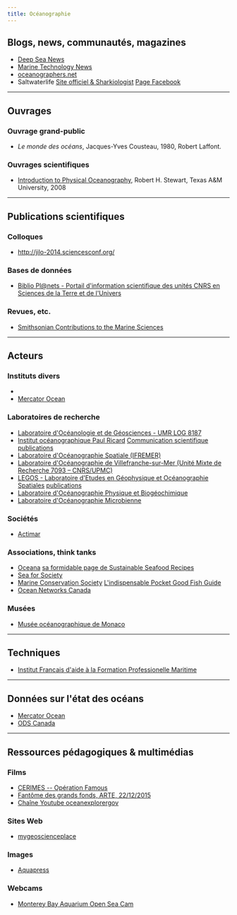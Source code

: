 ```yaml
---
title: Océanographie
---
```


## Blogs, news, communautés, magazines

- [Deep Sea News](http://deepseanews.com/)
- [Marine Technology News](http://www.marinetechnologynews.com)
- [oceanographers.net](http://www.oceanographers.net/forums/forum.php?s=b1a6801a89890054642e43c39134f935)
- Saltwaterlife
	[Site officiel & Sharkiologist](http://saltwaterlife.co.uk/)
	[Page Facebook](https://www.facebook.com/Sharkiologist)

---

## Ouvrages

### Ouvrage grand-public

- *Le monde des océans*, Jacques-Yves Cousteau, 1980, Robert Laffont.

### Ouvrages scientifiques

- [Introduction to Physical Oceanography](http://oceanworld.tamu.edu/resources/ocng_textbook/PDF_files/book.pdf), Robert H. Stewart, Texas A&M University, 2008

---

## Publications scientifiques

### Colloques

- http://jilo-2014.sciencesconf.org/

### Bases de données

* [Biblio Pl@nets - Portail d'information scientifique des unités CNRS en Sciences de la Terre et de l'Univers](http://biblioplanets.inist.fr/)

### Revues, etc.

- [Smithsonian Contributions to the Marine Sciences](https://repository.si.edu/handle/10088/1108)

---

## Acteurs

### Instituts divers

* [](http://www.institut-ocean.org/)
* [Mercator Ocean](http://www.mercator-ocean.fr/fre/)

### Laboratoires de recherche

* [Laboratoire d'Océanologie et de Géosciences - UMR LOG 8187](http://log.univ-littoral.fr/)
* [Institut océanographique Paul Ricard](http://www.institut-paul-ricard.org/)
	[Communication scientifique](http://www.institut-paul-ricard.org/?-Communication-scientifique-)
	[publications](http://www.lov.obs-vlfr.fr/fr/activite_scientifique/publications.php)
* [Laboratoire d'Océanographie Spatiale (IFREMER)](http://wwz.ifremer.fr/los)
* [Laboratoire d'Océanographie de Villefranche-sur-Mer (Unité Mixte de Recherche 7093 – CNRS/UPMC)](http://www.lov.obs-vlfr.fr/)
* [LEGOS - Laboratoire d'Etudes en Géophysique et Océanographie Spatiales](http://www.legos.obs-mip.fr/)
	[publications](http://www.legos.obs-mip.fr/produits/publications)
* [Laboratoire d'Océanographie Physique et Biogéochimique](http://www.com.univ-mrs.fr/LOB/)
* [Laboratoire d'Océanographie Microbienne](http://lomic.obs-banyuls.fr/)

### Sociétés

* [Actimar](http://www.actimar.fr)

### Associations, think tanks

* [Oceana](http://oceana.org)
	[sa formidable page de Sustainable Seafood Recipes](http://oceana.org/en/living-blue/sustainable-seafood-recipes)
* [Sea for Society](http://seaforsociety.eu)
* [Marine Conservation Society](http://www.mcsuk.org/)
	[L'indispensable Pocket Good Fish Guide](http://www.mcsuk.org/downloads/fisheries/PocketGoodFishGuide2014.pdf)
* [Ocean Networks Canada](http://www.oceannetworks.ca/about-us)

### Musées

* [Musée océanographique de Monaco](http://www.oceano.mc/)

---

## Techniques

* [Institut Francais d'aide à la Formation Professionelle Maritime](http://www.ifpm.info/)

---

## Données sur l'état des océans

- [Mercator Ocean](http://bulletin.mercator-ocean.fr/html/welcome_fr.jsp)
- [ODS Canada](http://www.meds-sdmm.dfo-mpo.gc.ca/isdm-gdsi/waves-vagues/index-fra.htm)

---

## Ressources pédagogiques & multimédias

### Films

- [CERIMES -- Opération Famous](http://www.cerimes.fr/articles/article_1211/operation-famous)
- [Fantôme des grands fonds, ARTE, 22/12/2015](https://www.youtube.com/watch?v=CglF64QQ1mU)
- [Chaîne Youtube oceanexplorergov](https://www.youtube.com/user/oceanexplorergov)

### Sites Web

- [mygeoscienceplace](http://www.pearsonhighered.com/mygeoscienceplace/)

### Images

- [Aquapress](http://www.aquapress.com/)

### Webcams

- [Monterey Bay Aquarium Open Sea Cam](http://www.montereybayaquarium.org/animals-and-experiences/live-web-cams/open-sea-cam)
